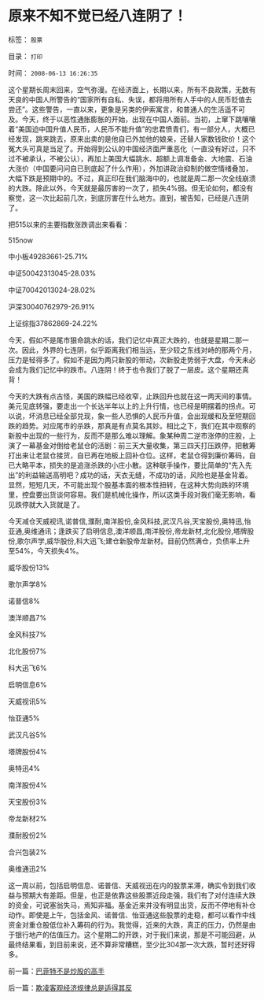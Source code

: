 # 原来不知不觉已经八连阴了！

标签： `股票` 

目录： `打印`

时间： `2008-06-13 16:26:35`

这个星期长周末回来，空气弥漫。在经济面上，长期以来，所有不良政策，无数有天良的中国人所警告的“国家所有自私、失误，都将用所有人手中的人民币贬值去尝还”。这些警告，一直以来，更象是另类的伊索寓言，和普通人的生活遥不可及。今天，终于以恶性通胀膨胀的开始，出现在中国人面前。当初，上窜下跳嚷嚷着“美国迫中国升值人民币，人民币不能升值”的忠君愤青们，有一部分人，大概已经发现，跳来跳去，原来出卖的是他自已外加他的娘亲，还替人家数钱砍价！这个冤大头可真是当足了。开始得到公认的中国经济面严重恶化（一直没有好过，只不过不被承认，不被公认），再加上美国大幅跳水、超额上调准备金、大地震、石油大涨价（中国要问问自已到底起了什么作用），外加讲政治抑制的做空情绪叠加，大幅下跌是预期中的。不过，真正印在我们脑海中的，也就是周二那一次全线崩溃的大跌。除此以外，今天就是最厉害的一次了，损失4%弱。但无论如何，都没有察觉，这一次比起前几次，到底厉害在什么地方。直到，被告知，已经是八连阴了。

把515以来的主要指数涨跌调出来看看：

515now

中小板49283661-25.71%

中证50042313045-28.03%

中证70042013024-28.02%

沪深30040762979-26.91%

上证综指37862869-24.22%

今天，假如不是尾市狠命跳水的话，我们记忆中真正大跌的，也就是星期二那一次。因此，外界的七连阴，似乎距离我们相当远，至少较之东线对峙的那两个月，压力是轻得多了。假如不是因为两只新股的带动，次新股走势弱于大盘，今天未必会成为我们记忆中的跌市。八连阴！终于也令我们了脱了一层皮。这个星期还真背！

今天的大跌有点古怪，美国的跌幅已经收窄，止跌回升也就在这一两天间的事情。美元见底转强，要走出一个长达半年以上的上升行情，也已经是明摆着的拐点。可以说，坏消息已经全部兑现，象一些人恐惧的人民币升值，会出现缓和及至短期回跌的趋势。对应尾市的杀跌，那真是有点莫名其妙。相比之下，我们在其中观察的新股中出现的一些行为，反而不是那么难以理解。象某种周二逆市涨停的庄股，上演了一幕基金对倒给老鼠仓的活剧：前三天大量收集，第三四天打压跌停，把散筹打出来让老鼠仓接货，自已再在地板上回补仓位。这样，老鼠仓得到廉价筹码，自已大略平本，损失的是追涨杀跌的小庄小散。这种联手操作，要比简单的“先入先出”的利益输送高明吧？成功的话，天衣无缝，不成功的话，风险也是基金背着。显然，短短几天，不可能出现个股基本面的根本性扭转，在这种大势向跌的环境里，控盘要出货谈何容易。我们是机械化操作，所以这类手段对我们毫无影响，看见跌停就大入货就是了。

今天减仓天威视讯,诺普信,濮耐,南洋股份,金风科技,武汉凡谷,天宝股份,奥特迅,怡亚通,奥维通讯；逢跌买了启明信息,澳洋顺昌,南洋股份,帝龙新材,北化股份,塔牌股份,歌尔声学,威华股份,科大迅飞;建仓新股帝龙新材。目前仍然满仓，负债率上升至54%，今天损失4%。

威华股份13%

歌尔声学8%

诺普信8%

澳洋顺昌7%

金风科技7%

北化股份7%

科大迅飞6%

启明信息6%

天威视讯5%

怡亚通5%

武汉凡谷5%

塔牌股份4%

奥特迅4%

南洋股份4%

天宝股份3%

帝龙新材2%

濮耐股份2%

合兴包装2%

奥维通迅2%

这一周以前，包括启明信息、诺普信、天威视迅在内的股票呆滞，确实令到我们收益与预期大有差距。但是，也正是依靠这些股票近段走强，我们有了对付连续大跌的资金，可说塞翁失马，焉知非福。基金近来并没有明显出货，反而不停地有补仓动作。即使是上午，包括金风、诺普信、怡亚通这些股票的走稳，都可以看作中线资金对重仓股低位补入筹码的行为。我觉得，近来的大跌，真正的压力，仍然是由于银行地产的估值压力。这个星期二的开跌，对于我们来说，那是不可能回避，从最终结果看，到目前来说，还不算非常糟糕，至少比304那一次大跌，暂时还好得多。



前一篇：[巴菲特不是炒股的高手](../../../2008/6/12/巴菲特不是炒股的高手.md)

后一篇：[欺凌客观经济规律总是适得其反](../../../2008/6/16/欺凌客观经济规律总是适得其反.md)